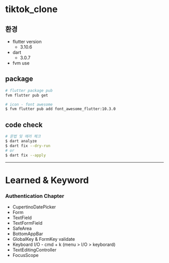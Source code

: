 # tiktok_clone

## 환경

- flutter version
  - 3.10.6
- dart
  - 3.0.7
- fvm use

## package

```bash
# flutter package pub
fvm flutter pub get

# icon - font awesome
$ fvm flutter pub add font_awesome_flutter:10.3.0
```

## code check

```bash
# 문법 및 에러 체크
$ dart analyze
$ dart fix --dry-run
# or
$ dart fix --apply
```

---

# Learned & Keyword

### Authentication Chapter

- CupertinoDatePicker
- Form
- TextField
- TextFormField
- SafeArea
- BottomAppBar
- GlobalKey & FormKey validate
- Keyboard I/O - cmd + k (menu > I/O > keyborard)
- TextEditingController
- FocusScope
